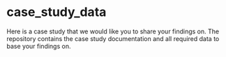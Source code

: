 # case_study_data
Here is a case study that we would like you to share your findings on. The repository contains the case study documentation and all required data to base your findings on.  
